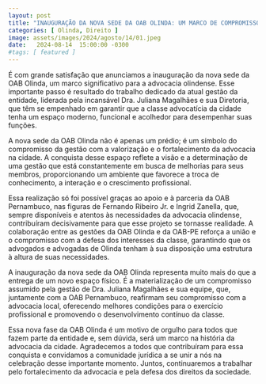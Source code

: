 ```yaml
---
layout: post
title: "INAUGURAÇÃO DA NOVA SEDE DA OAB OLINDA: UM MARCO DE COMPROMISSO COM A ADVOCACIA"
categories: [ Olinda, Direito ]
image: assets/images/2024/agosto/14/01.jpeg
date:   2024-08-14  15:00:00 -0300
#tags: [ featured ]
---
```

É com grande satisfação que anunciamos a inauguração da nova sede da OAB Olinda, um marco significativo para a advocacia olindense. Esse importante passo é resultado do trabalho dedicado da atual gestão da entidade, liderada pela incansável Dra. Juliana Magalhães e sua Diretoria, que têm se empenhado em garantir que a classe advocatícia da cidade tenha um espaço moderno, funcional e acolhedor para desempenhar suas funções.

A nova sede da OAB Olinda não é apenas um prédio; é um símbolo do compromisso da gestão com a valorização e o fortalecimento da advocacia na cidade. A conquista desse espaço reflete a visão e a determinação de uma gestão que está constantemente em busca de melhorias para seus membros, proporcionando um ambiente que favorece a troca de conhecimento, a interação e o crescimento profissional.

Essa realização só foi possível graças ao apoio e à parceria da OAB Pernambuco, nas figuras de Fernando Ribeiro Jr. e Ingrid Zanella, que, sempre disponíveis e atentos às necessidades da advocacia olindense, contribuíram decisivamente para que esse projeto se tornasse realidade. A colaboração entre as gestões da OAB Olinda e da OAB-PE reforça a união e o compromisso com a defesa dos interesses da classe, garantindo que os advogados e advogadas de Olinda tenham à sua disposição uma estrutura à altura de suas necessidades.

A inauguração da nova sede da OAB Olinda representa muito mais do que a entrega de um novo espaço físico. É a materialização de um compromisso assumido pela gestão de Dra. Juliana Magalhães e sua equipe, que, juntamente com a OAB Pernambuco, reafirmam seu compromisso com a advocacia local, oferecendo melhores condições para o exercício profissional e promovendo o desenvolvimento contínuo da classe.

Essa nova fase da OAB Olinda é um motivo de orgulho para todos que fazem parte da entidade e, sem dúvida, será um marco na história da advocacia da cidade. Agradecemos a todos que contribuíram para essa conquista e convidamos a comunidade jurídica a se unir a nós na celebração desse importante momento. Juntos, continuaremos a trabalhar pelo fortalecimento da advocacia e pela defesa dos direitos da sociedade.